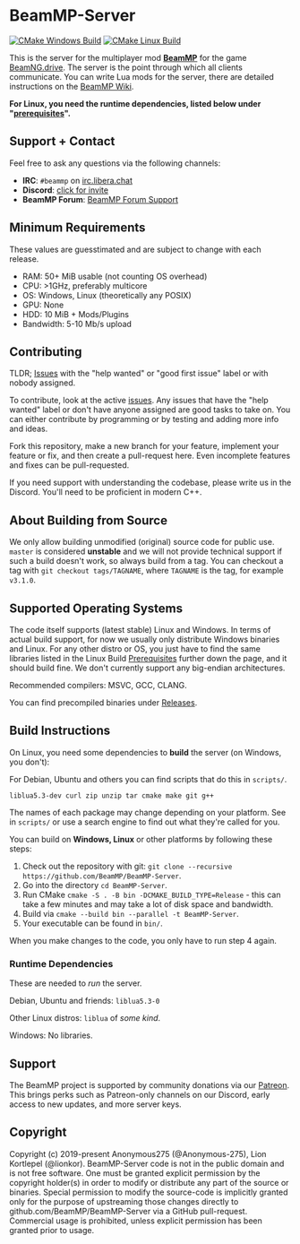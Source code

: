 # BeamMP-Server

[![CMake Windows Build](https://github.com/BeamMP/BeamMP-Server/workflows/CMake%20Windows%20Build/badge.svg?branch=master)](https://github.com/BeamMP/BeamMP-Server/actions?query=workflow%3A%22CMake+Windows+Build%22)
[![CMake Linux Build](https://github.com/BeamMP/BeamMP-Server/workflows/CMake%20Linux%20Build/badge.svg?branch=master)](https://github.com/BeamMP/BeamMP-Server/actions?query=workflow%3A%22CMake+Linux+Build%22)

This is the server for the multiplayer mod **[BeamMP](https://beammp.com/)** for the game [BeamNG.drive](https://www.beamng.com/).
The server is the point through which all clients communicate. You can write Lua mods for the server, there are detailed instructions on the [BeamMP Wiki](https://wiki.beammp.com).

**For Linux, you __need__ the runtime dependencies, listed below under "[prerequisites](#prerequisites)".**

## Support + Contact

Feel free to ask any questions via the following channels:

- **IRC**: `#beammp` on [irc.libera.chat](https://web.libera.chat/)
- **Discord**: [click for invite](https://discord.gg/beammp)
- **BeamMP Forum**: [BeamMP Forum Support](https://forum.beammp.com/c/support/33)

## Minimum Requirements

These values are guesstimated and are subject to change with each release.

* RAM: 50+ MiB usable (not counting OS overhead)
* CPU: >1GHz, preferably multicore
* OS: Windows, Linux (theoretically any POSIX)
* GPU: None
* HDD: 10 MiB + Mods/Plugins
* Bandwidth: 5-10 Mb/s upload

## Contributing

TLDR; [Issues](https://github.com/BeamMP/BeamMP-Server/issues) with the "help wanted" or "good first issue" label or with nobody assigned.

To contribute, look at the active [issues](https://github.com/BeamMP/BeamMP-Server/issues). Any issues that have the "help wanted" label or don't have anyone assigned are good tasks to take on. You can either contribute by programming or by testing and adding more info and ideas.

Fork this repository, make a new branch for your feature, implement your feature or fix, and then create a pull-request here. Even incomplete features and fixes can be pull-requested.

If you need support with understanding the codebase, please write us in the Discord. You'll need to be proficient in modern C++.

## About Building from Source

We only allow building unmodified (original) source code for public use. `master` is considered **unstable** and we will not provide technical support if such a build doesn't work, so always build from a tag. You can checkout a tag with `git checkout tags/TAGNAME`, where `TAGNAME` is the tag, for example `v3.1.0`. 

## Supported Operating Systems

The code itself supports (latest stable) Linux and Windows. In terms of actual build support, for now we usually only distribute Windows binaries and Linux. For any other distro or OS, you just have to find the same libraries listed in the Linux Build [Prerequisites](#prerequisites) further down the page, and it should build fine. We don't currently support any big-endian architectures.

Recommended compilers: MSVC, GCC, CLANG. 

You can find precompiled binaries under [Releases](https://github.com/BeamMP/BeamMP-Server/releases/).

## Build Instructions

On Linux, you need some dependencies to **build** the server (on Windows, you don't):

For Debian, Ubuntu and others you can find scripts that do this in `scripts/`.

```
liblua5.3-dev curl zip unzip tar cmake make git g++
```

The names of each package may change depending on your platform. See in `scripts/` or use a search engine to find out what they're called for you.

You can build on **Windows, Linux** or other platforms by following these steps:

1. Check out the repository with git: `git clone --recursive https://github.com/BeamMP/BeamMP-Server`.
2. Go into the directory `cd BeamMP-Server`.
3. Run CMake `cmake -S . -B bin -DCMAKE_BUILD_TYPE=Release` - this can take a few minutes and may take a lot of disk space and bandwidth.
4. Build via `cmake --build bin --parallel -t BeamMP-Server`.
5. Your executable can be found in `bin/`.

When you make changes to the code, you only have to run step 4 again.

### Runtime Dependencies

These are needed to *run* the server.

Debian, Ubuntu and friends: `liblua5.3-0`

Other Linux distros: `liblua` of *some kind*.

Windows: No libraries.

## Support
The BeamMP project is supported by community donations via our [Patreon](https://www.patreon.com/BeamMP). This brings perks such as Patreon-only channels on our Discord, early access to new updates, and more server keys. 

## Copyright

Copyright (c) 2019-present Anonymous275 (@Anonymous-275), Lion Kortlepel (@lionkor).
BeamMP-Server code is not in the public domain and is not free software. One must be granted explicit permission by the copyright holder(s) in order to modify or distribute any part of the source or binaries. Special permission to modify the source-code is implicitly granted only for the purpose of upstreaming those changes directly to github.com/BeamMP/BeamMP-Server via a GitHub pull-request.
Commercial usage is prohibited, unless explicit permission has been granted prior to usage.
